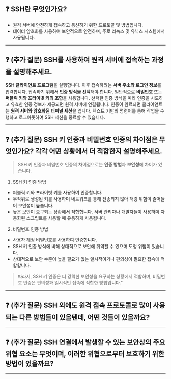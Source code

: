 ## ❓ SSH란 무엇인가요?

- 원격 서버에 안전하게 접속하고 통신하기 위한 프로토콜 및 방법입니다. 
- 데이터 암호화를 사용하여 보안적으로 안전하며, 주로 리눅스 및 유닉스 시스템에서 사용됩니다.

---

## ❓ (추가 질문) SSH를 사용하여 원격 서버에 접속하는 과정을 설명해주세요.

**SSH 클라이언트 프로그램**을 실행합니다. 이후 접속하려는 **서버 주소와 로그인 정보**를 입력합니다. 접속하기 위해서 **인증 방식을 선택**해야 합니다. 
일반적으로 **비밀번호** 또는 **퍼블릭 키와 프라이빗 키의 조합**을 사용합니다. 선택한 인증 방식을 따라 인증을 시도하고 유효한 인증 정보가 제공되면 원격 서버에 연결됩니다.
인증이 완료되면 클라이언트는 **원격 서버와 암호화된 터미널 세션**을 엽니다. 텍스트 기반의 명령어를 통해 작업을 수행하고 로그아웃하여 SSH 세션을 종료할 수 있습니다.

---

## ❓ (추가 질문) SSH 키 인증과 비밀번호 인증의 차이점은 무엇인가요? 각각 어떤 상황에서 더 적합한지 설명해주세요.

> SSH 키 인증과 비밀번호 인증의 차이점으로는 **인증 방법**과 **보안성**에 차이가 있습니다.

1. SSH 키 인증 방법
  - 퍼블릭 키와 프라이빗 키를 사용하여 인증합니다.
  - 무작위로 생성된 키를 사용하며 네트워크를 통해 전송되지 않아 해킹 위험이 줄어들어 보안성이 높습니다.
  - 높은 보안이 요구되는 상황에서 적합합니다. 서버 관리자나 개발자들이 사용하며 자동화된 스크립트를 사용할 때 유용하게 사용됩니다.


2. 비밀번호 인증 방법
  - 사용자 계정 비밀번호를 사용하여 인증합니다. 
  - SSH 키 인증 방식에 비해 상대적으로 보안에 취약할 수 있으며 도청 위험이 있습니다.
  - 상대적으로 보안 수준이 높을 필요가 없는 일시적이거나 편의성이 필요한 접속에 적합합니다.

> 따라서, SSH 키 인증은 더 강력한 보안성을 요구하는 상황에서 적합하며, 비밀번호 인증은 편의성과 일시적인 접속에 적합한 방법입니다."

---

## ❓ (추가 질문) SSH 외에도 원격 접속 프로토콜로 많이 사용되는 다른 방법들이 있을텐데, 어떤 것들이 있을까요?



---

## ❓ (추가 질문) SSH 연결에서 발생할 수 있는 보안상의 주요 위협 요소는 무엇이며, 이러한 위협으로부터 보호하기 위한 방법이 있을까요?



---